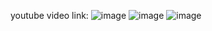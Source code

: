 youtube video link:
![image](https://github.com/user-attachments/assets/fb17939f-28ac-41fb-afe7-a2cada398262)
![image](https://github.com/user-attachments/assets/fc69bd62-68b3-4133-a58c-fddae738080f)
![image](https://github.com/user-attachments/assets/4bce10a2-ab64-432b-94c9-6234d5488c82)
